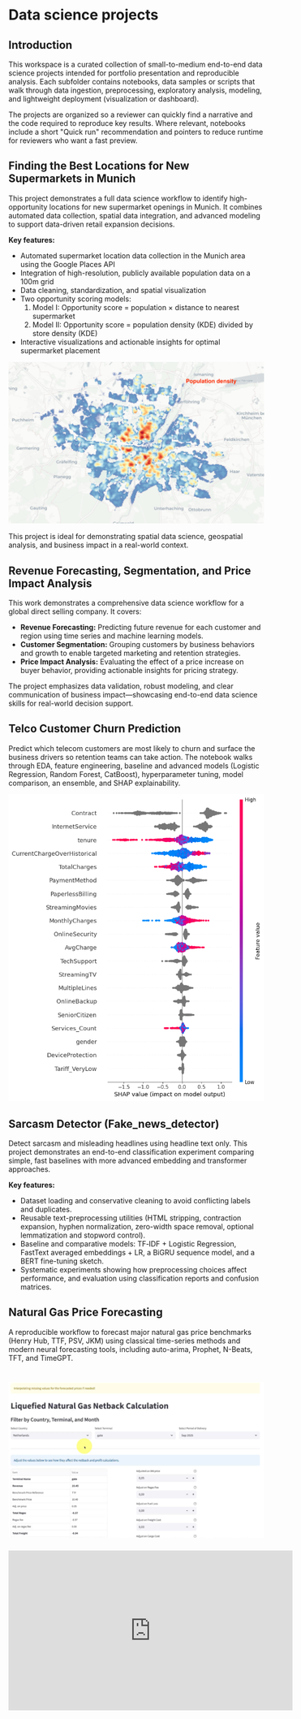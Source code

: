 # Data science projects

## Introduction

This workspace is a curated collection of small-to-medium end-to-end data science projects intended for portfolio presentation and reproducible analysis. Each subfolder contains notebooks, data samples or scripts that walk through data ingestion, preprocessing, exploratory analysis, modeling, and lightweight deployment (visualization or dashboard).

The projects are organized so a reviewer can quickly find a narrative and the code required to reproduce key results. Where relevant, notebooks include a short "Quick run" recommendation and pointers to reduce runtime for reviewers who want a fast preview.

## Finding the Best Locations for New Supermarkets in Munich

This project demonstrates a full data science workflow to identify high-opportunity locations for new supermarket openings in Munich. It combines automated data collection, spatial data integration, and advanced modeling to support data-driven retail expansion decisions.

**Key features:**

- Automated supermarket location data collection in the Munich area using the Google Places API
- Integration of high-resolution, publicly available population data on a 100m grid
- Data cleaning, standardization, and spatial visualization
- Two opportunity scoring models:
   1. Model I: Opportunity score = population × distance to nearest supermarket
   2. Model II: Opportunity score = population density (KDE) divided by store density (KDE)
- Interactive visualizations and actionable insights for optimal supermarket placement

![results](images/pop_store_score_map.gif)

This project is ideal for demonstrating spatial data science, geospatial analysis, and business impact in a real-world context.

## Revenue Forecasting, Segmentation, and Price Impact Analysis

This work demonstrates a comprehensive data science workflow for a global direct selling company. It covers:

- **Revenue Forecasting:** Predicting future revenue for each customer and region using time series and machine learning models.
- **Customer Segmentation:** Grouping customers by business behaviors and growth to enable targeted marketing and retention strategies.
- **Price Impact Analysis:** Evaluating the effect of a price increase on buyer behavior, providing actionable insights for pricing strategy.

The project emphasizes data validation, robust modeling, and clear communication of business impact—showcasing end-to-end data science skills for real-world decision support.

## Telco Customer Churn Prediction

Predict which telecom customers are most likely to churn and surface the business drivers so retention teams can take action. The notebook walks through EDA, feature engineering, baseline and advanced models (Logistic Regression, Random Forest, CatBoost), hyperparameter tuning, model comparison, an ensemble, and SHAP explainability.

![shap](images/tele_shap.png)

## Sarcasm Detector (Fake_news_detector)

Detect sarcasm and misleading headlines using headline text only. This project demonstrates an end-to-end classification experiment comparing simple, fast baselines with more advanced embedding and transformer approaches.

**Key features:**

- Dataset loading and conservative cleaning to avoid conflicting labels and duplicates.
- Reusable text-preprocessing utilities (HTML stripping, contraction expansion, hyphen normalization, zero-width space removal, optional lemmatization and stopword control).
- Baseline and comparative models: TF‑IDF + Logistic Regression, FastText averaged embeddings + LR, a BiGRU sequence model, and a BERT fine-tuning sketch.
- Systematic experiments showing how preprocessing choices affect performance, and evaluation using classification reports and confusion matrices.

## Natural Gas Price Forecasting

A reproducible workflow to forecast major natural gas price benchmarks (Henry Hub, TTF, PSV, JKM) using classical time-series methods and modern neural forecasting tools, including auto-arima, Prophet, N-Beats, TFT, and TimeGPT.

# [![dashboard](images/app_cover.png)](https://youtu.be/fwuZ7F4Wf8Y)

<iframe width="560" height="315" src="https://www.youtube.com/embed/fwuZ7F4Wf8Y?si=O96V4G9epO3Mxjic&amp;controls=0" title="YouTube video player" frameborder="0" allow="accelerometer; autoplay; clipboard-write; encrypted-media; gyroscope; picture-in-picture; web-share" referrerpolicy="strict-origin-when-cross-origin" allowfullscreen></iframe>